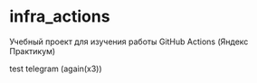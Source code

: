 # infra_actions
Учебный проект для изучения работы GitHub Actions (Яндекс Практикум)

test telegram (again(x3))